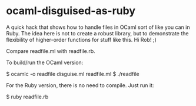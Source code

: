 ocaml-disguised-as-ruby
=======================

A quick hack that shows how to handle files in OCaml sort of like you can in
Ruby. The idea here is not to create a robust library, but to demonstrate the
flexibility of higher-order functions for stuff like this. Hi Rob! ;)

Compare readfile.ml with readfile.rb.

To build/run the OCaml version:

 $ ocamlc -o readfile disguise.ml readfile.ml
 $ ./readfile

For the Ruby version, there is no need to compile. Just run it:

 $ ruby readfile.rb
